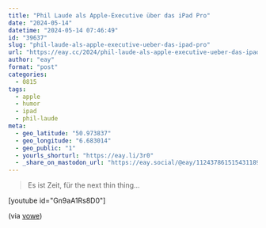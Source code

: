 ```yaml
---
title: "Phil Laude als Apple-Executive über das iPad Pro"
date: "2024-05-14"
datetime: "2024-05-14 07:46:49"
id: "39637"
slug: "phil-laude-als-apple-executive-ueber-das-ipad-pro"
url: "https://eay.cc/2024/phil-laude-als-apple-executive-ueber-das-ipad-pro/"
author: "eay"
format: "post"
categories:
  - 0815
tags:
  - apple
  - humor
  - ipad
  - phil-laude
meta:
  - geo_latitude: "50.973837"
  - geo_longitude: "6.683014"
  - geo_public: "1"
  - yourls_shorturl: "https://eay.li/3r0"
  - _share_on_mastodon_url: "https://eay.social/@eay/112437861515431189"
---
```


> Es ist Zeit, für the next thin thing…

\[youtube id="Gn9aA1Rs8D0"\]

(via [vowe](https://vowe.net/2024/05/13/ehrliche-ipad-pro-werbung-roflmao/))
